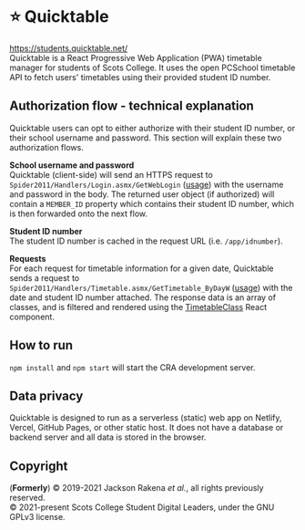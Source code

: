 # ⭐️ Quicktable
https://students.quicktable.net/  
Quicktable is a React Progressive Web Application (PWA) timetable manager for students of Scots College. It uses the open PCSchool timetable API to fetch users' timetables using their provided student ID number.

## Authorization flow - technical explanation
Quicktable users can opt to either authorize with their student ID number, or their school username and password. This section will explain these two authorization flows.    
  
**School username and password**  
Quicktable (client-side) will send an HTTPS request to `Spider2011/Handlers/Login.asmx/GetWebLogin` ([usage](https://github.com/scotscollegenz/quicktable/blob/main/src/Root.jsx#L175)) with the username and password in the body. The returned user object (if authorized) will contain a `MEMBER_ID` property which contains their student ID number, which is then forwarded onto the next flow.  
  
**Student ID number**  
The student ID number is cached in the request URL (i.e. `/app/idnumber`).
  
**Requests**  
For each request for timetable information for a given date, Quicktable sends a request to `Spider2011/Handlers/Timetable.asmx/GetTimetable_ByDayW` ([usage](https://github.com/scotscollegenz/quicktable/blob/main/src/components/app/timetable/Timetable.jsx#L29)) with the date and student ID number attached. The response data is an array of classes, and is filtered and rendered using the [TimetableClass](https://github.com/scotscollegenz/quicktable/blob/main/src/components/app/timetable/TimetableClass.jsx) React component.

## How to run
`npm install` and `npm start` will start the CRA development server.

## Data privacy
Quicktable is designed to run as a serverless (static) web app on Netlify, Vercel, GitHub Pages, or other static host. It does not have a database or backend server and all data is stored in the browser.

## Copyright
(**Formerly**) &copy; 2019-2021 Jackson Rakena *et al.*, all rights previously reserved.  
&copy; 2021-present Scots College Student Digital Leaders, under the GNU GPLv3 license. 
